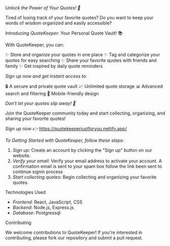 *Unlock the Power of Your Quotes! 🚀*

Tired of losing track of your favorite quotes? Do you want to keep your words of wisdom organized and easily accessible?

*Introducing QuoteKeeper*: Your Personal Quote Vault! 📚

With QuoteKeeper, you can:

✨ Store and organize your quotes in one place
✨ Tag and categorize your quotes for easy searching
✨ Share your favorite quotes with friends and family
✨ Get inspired by daily quote reminders

*Sign up now and get instant access to:*

🔒 A secure and private quote vault
📈 Unlimited quote storage
📊 Advanced search and filtering
📱 Mobile-friendly design

*Don't let your quotes slip away! 🤯*

Join the QuoteKeeper community today and start collecting, organizing, and sharing your favorite quotes!

*Sign up now 👉* https://quotekeeperjustforyou.netlify.app/

*To Getting Started with QuoteKeeper, follow these steps:*

1. *Sign up*: Create an account by clicking the "Sign up" button on our website.
2. *Verify your email*: Verify your email address to activate your account. A confirmation email is sent to your spam box follow the link been sent to continue signin process
3. *Start collecting quotes*: Begin collecting and organizing your favorite quotes.

Technologies Used


- *Frontend*: React, JavaScript, CSS
- *Backend*: Node.js, Express.js
- *Database*: Postgressql 

Contributing


We welcome contributions to QuoteKeeper! If you're interested in contributing, please fork our repository and submit a pull request.